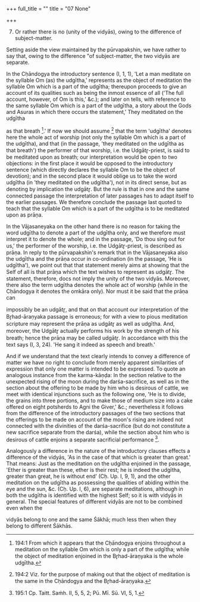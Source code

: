 +++
full_title = ""
title = "07 None"

+++


7. Or rather there is no (unity of the vidyās), owing to the difference of subject-matter.

Setting aside the view maintained by the pūrvapakshin, we have rather to say that, owing to the difference "of subject-matter, the two vidyās are separate.

In the Cḥāndogya the introductory sentence (I, 1, 1), 'Let a man meditate on the syllable Om (as) the udgītha,' represents as the object of meditation the syllable Om which is a part of the udgītha; thereupon proceeds to give an account of its qualities such as being the inmost essence of all ('The full account, however, of Om is this,' &c.); and later on tells, with reference to the same syllable Om which is a part of the udgītha, a story about the Gods and Asuras in which there occurs the statement,' They meditated on the udgītha

as that breath [^fn_129].' If now we should assume [^fn_130] that the term 'udgītha' denotes here the whole act of worship (not only the syllable Om which is a part of the udgītha), and that (in the passage, 'they meditated on the udgītha as that breath') the performer of that worship, i.e. the Udgātr̥-priest, is said to be meditated upon as breath; our interpretation would be open to two objections: in the first place it would be opposed to the introductory sentence (which directly declares the syllable Om to be the object of devotion); and in the second place it would oblige us to take the word udgītha (in 'they meditated on the udgītha'), not in its direct sense, but as denoting by implication the udgātr̥. But the rule is that in one and the same connected passage the interpretation of later passages has to adapt itself to the earlier passages. We therefore conclude the passage last quoted to teach that the syllable Om which is a part of the udgītha is to be meditated upon as prāṇa.

In the Vājasaneyaka on the other hand there is no reason for taking the word udgītha to denote a part of the udgītha only, and we therefore must interpret it to denote the whole; and in the passage, 'Do thou sing out for us,' the performer of the worship, i.e. the Udgātr̥-priest, is described as prāṇa. In reply to the pūrvapakshin's remark that in the Vājasaneyaka also the udgītha and the prāṇa occur in co-ordination (in the passage, 'He is udgītha'), we point out that that statement merely aims at showing that the Self of all is that prāṇa which the text wishes to represent as udgātr̥. The statement, therefore, docs not imply the unity of the two vidyās. Moreover, there also the term udgītha denotes the whole act of worship (while in the Cḥāndogya it denotes the omkāra only). Nor must it be said that the prāṇa can

[^fn_129]: 194:1 From which it appears that the Cḥāndogya enjoins throughout a meditation on the syllable Om which is only a part of the udgītha; while the object of meditation enjoined in the Br̥had-āraṇyaka is the whole udgītha.

[^fn_130]: 194:2 Viz. for the purpose of making out that the object of meditation is the same in the Cḥāndogya and the Br̥had-āraṇyaka.

impossibly be an udgātr̥, and that on that account our interpretation of the Br̥had-āraṇyaka passage is erroneous; for with a view to pious meditation scripture may represent the prāṇa as udgātr̥ as well as udgītha. And, moreover, the Udgātr̥ actually performs his work by the strength of his breath; hence the prāṇa may be called udgātr̥. In accordance with this the text says (I, 3, 24). 'He sang it indeed as speech and breath.'

And if we understand that the text clearly intends to convey a difference of matter we have no right to conclude from merely apparent similarities of expression that only one matter is intended to be expressed. To quote an analogous instance from the karma-kāṇḍa: In the section relative to the unexpected rising of the moon during the darśa-sacrifice, as well as in the section about the offering to be made by him who is desirous of cattle, we meet with identical injunctions such as the following one, 'He is to divide, the grains into three portions, and to make those of medium size into a cake offered on eight potsherds to Agni the Giver,' &c.; nevertheless it follows from the difference of the introductory passages of the two sections that the offerings to be made on account of the moon's rising are indeed not connected with the divinities of the darśa-sacrifice (but do not constitute a new sacrifice separate from the darśa), while the section about him who is desirous of cattle enjoins a separate sacrificial performance [^fn_131].

Analogously a difference in the nature of the introductory clauses effects a difference of the vidyās, 'As in the case of that which is greater than great.' That means: Just as the meditation on the udgītha enjoined in the passage, 'Ether is greater than these, ether is their rest; he is indeed the udgītha, greater than great, he is without end' (Cḥ. Up. I, 9, 1), and the other meditation on the udgītha as possessing the qualities of abiding within the eye and the sun, &c. (Cḥ. Up. I, 6), are separate meditations, although in both the udgītha is identified with the highest Self; so it is with vidyās in general. The special features of different vidyās are not to be combined even when the

[^fn_131]: 195:1 Cp. Taitt. Saṁh. II, 5, 5, 2; Pū. Mī. Sū. VI, 5, 1.

vidyās belong to one and the same Śākhā; much less then when they belong to different Śākhās.

